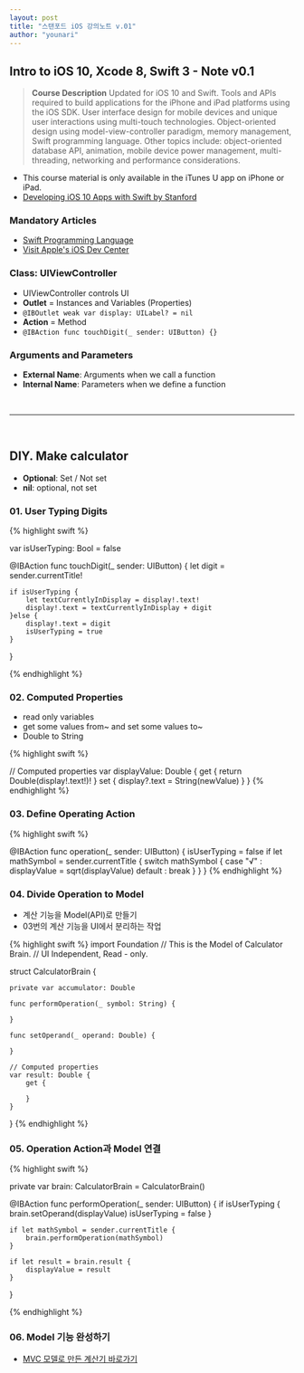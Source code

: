 ```yaml
---
layout: post
title: "스탠포드 iOS 강의노트 v.01"
author: "younari"
---
```



## Intro to iOS 10, Xcode 8, Swift 3 - Note v0.1

> **Course Description** Updated for iOS 10 and Swift. Tools and APIs required to build applications for the iPhone and iPad platforms using the iOS SDK. User interface design for mobile devices and unique user interactions using multi-touch technologies. Object-oriented design using model-view-controller paradigm, memory management, Swift programming language. Other topics include: object-oriented database API, animation, mobile device power management, multi-threading, networking and performance considerations.

- This course material is only available in the iTunes U app on iPhone or iPad.
- [Developing iOS 10 Apps with Swift
by Stanford](https://itunes.apple.com/us/course/developing-ios-10-apps-with-swift/id1198467120)

### Mandatory Articles
- [Swift Programming Language](https://developer.apple.com/swift/)
- [Visit Apple's iOS Dev Center](https://developer.apple.com/)



### Class: UIViewController
- UIViewController controls UI
- **Outlet** = Instances and Variables (Properties)
- `@IBOutlet weak var display: UILabel? = nil`
- **Action** = Method
- `@IBAction func touchDigit(_ sender: UIButton) {}`


### Arguments and Parameters
- **External Name**: Arguments when we call a function
- **Internal Name**: Parameters when we define a function

<br>
<hr>
<br>

## DIY. Make calculator
- **Optional**: Set / Not set
- **nil**: optional, not set


### 01. User Typing Digits

{% highlight swift %}

var isUserTyping: Bool = false
    
@IBAction func touchDigit(_ sender: UIButton) {
    let digit = sender.currentTitle!
    
    if isUserTyping {
        let textCurrentlyInDisplay = display!.text!
        display!.text = textCurrentlyInDisplay + digit
    }else {
        display!.text = digit
        isUserTyping = true
    }
}

{% endhighlight %}


### 02. Computed Properties
- read only variables
- get some values from~ and set some values to~
- Double to String


{% highlight swift %}

// Computed properties
var displayValue: Double {
    get {
        return Double(display!.text!)!
    }
    set {
        display?.text = String(newValue)
    }
}
{% endhighlight %}


### 03. Define Operating Action
{% highlight swift %}

@IBAction func operation(_ sender: UIButton) {
    isUserTyping = false
    if let mathSymbol = sender.currentTitle {
        switch mathSymbol {
        case "√" :
            displayValue = sqrt(displayValue)
        default :
            break
        }
    }
}
{% endhighlight %}


### 04. Divide Operation to Model
- 계산 기능을 Model(API)로 만들기
- 03번의 계산 기능을 UI에서 분리하는 작업

{% highlight swift %}
import Foundation
//  This is the Model of Calculator Brain.
//  UI Independent, Read - only.

struct CalculatorBrain {
    
    private var accumulator: Double
    
    func performOperation(_ symbol: String) {
  
    }
    
    func setOperand(_ operand: Double) {
      
    }
    
    // Computed properties
    var result: Double {
        get {
            
        }
    }
}
{% endhighlight %}


### 05. Operation Action과 Model 연결

{% highlight swift %}

private var brain: CalculatorBrain = CalculatorBrain()

@IBAction func performOperation(_ sender: UIButton) {
    if isUserTyping {
        brain.setOperand(displayValue)
        isUserTyping = false
    }
    
    if let mathSymbol = sender.currentTitle {
        brain.performOperation(mathSymbol)
    }
    
    if let result = brain.result {
        displayValue = result
    }
}
    
{% endhighlight %}


### 06. Model 기능 완성하기
- [MVC 모델로 만든 계산기 바로가기](https://younari.github.io/2017-09-20/Calculator_04)